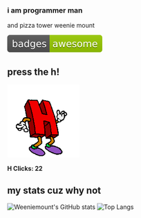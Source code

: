 ### i am programmer man
and pizza tower weenie mount

![awesome](badges-awesome-green.svg)


## press the h!
[![Press the H!](arg-h-5O-tr.gif)](https://github.com/weeniemount/weeniemount/issues/new?title=hclick&body=press+create+to+register+your+click)

**H Clicks: 22**

## my stats cuz why not

![Weeniemount's GitHub stats](https://github-readme-stats.vercel.app/api?username=weeniemount&show_icons=true&theme=radical) ![Top Langs](https://github-readme-stats.vercel.app/api/top-langs/?username=weeniemount&layout=compact&theme=radical)
<!--
**weeniemount/weeniemount** is a ✨ _special_ ✨ repository because its `README.md` (this file) appears on your GitHub profile.

Here are some ideas to get you started:

- 🔭 I’m currently working on ...
- 🌱 I’m currently learning ...
- 👯 I’m looking to collaborate on ...
- 🤔 I’m looking for help with ...
- 💬 Ask me about ...
- 📫 How to reach me: ...
- 😄 Pronouns: ...
- ⚡ Fun fact: ...
-->

